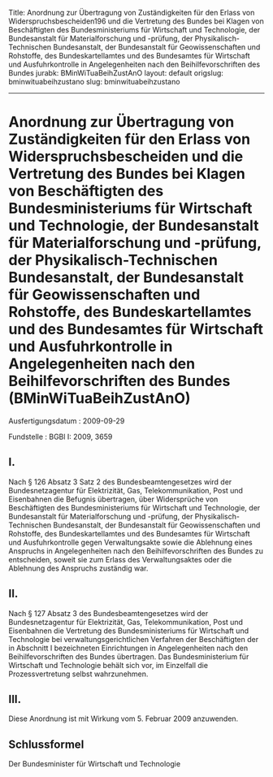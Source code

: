 Title: Anordnung zur Übertragung von Zuständigkeiten für den Erlass von Widerspruchsbescheiden196
  und die Vertretung des Bundes bei Klagen von Beschäftigten des Bundesministeriums
  für Wirtschaft und Technologie, der Bundesanstalt für Materialforschung und -prüfung,
  der Physikalisch-Technischen Bundesanstalt, der Bundesanstalt für Geowissenschaften
  und Rohstoffe, des Bundeskartellamtes und des Bundesamtes für Wirtschaft und Ausfuhrkontrolle
  in Angelegenheiten nach den Beihilfevorschriften des Bundes
jurabk: BMinWiTuaBeihZustAnO
layout: default
origslug: bminwituabeihzustano
slug: bminwituabeihzustano

---

# Anordnung zur Übertragung von Zuständigkeiten für den Erlass von Widerspruchsbescheiden und die Vertretung des Bundes bei Klagen von Beschäftigten des Bundesministeriums für Wirtschaft und Technologie, der Bundesanstalt für Materialforschung und -prüfung, der Physikalisch-Technischen Bundesanstalt, der Bundesanstalt für Geowissenschaften und Rohstoffe, des Bundeskartellamtes und des Bundesamtes für Wirtschaft und Ausfuhrkontrolle in Angelegenheiten nach den Beihilfevorschriften des Bundes (BMinWiTuaBeihZustAnO)

Ausfertigungsdatum
:   2009-09-29

Fundstelle
:   BGBl I: 2009, 3659


## I.

Nach § 126 Absatz 3 Satz 2 des Bundesbeamtengesetzes wird der
Bundesnetzagentur für Elektrizität, Gas, Telekommunikation, Post und
Eisenbahnen die Befugnis übertragen, über Widersprüche von
Beschäftigten des Bundesministeriums für Wirtschaft und Technologie,
der Bundesanstalt für Materialforschung und -prüfung, der
Physikalisch-Technischen Bundesanstalt, der Bundesanstalt für
Geowissenschaften und Rohstoffe, des Bundeskartellamtes und des
Bundesamtes für Wirtschaft und Ausfuhrkontrolle gegen Verwaltungsakte
sowie die Ablehnung eines Anspruchs in Angelegenheiten nach den
Beihilfevorschriften des Bundes zu entscheiden, soweit sie zum Erlass
des Verwaltungsaktes oder die Ablehnung des Anspruchs zuständig war.


## II.

Nach § 127 Absatz 3 des Bundesbeamtengesetzes wird der
Bundesnetzagentur für Elektrizität, Gas, Telekommunikation, Post und
Eisenbahnen die Vertretung des Bundesministeriums für Wirtschaft und
Technologie bei verwaltungsgerichtlichen Verfahren der Beschäftigten
der in Abschnitt I bezeichneten Einrichtungen in Angelegenheiten nach
den Beihilfevorschriften des Bundes übertragen. Das Bundesministerium
für Wirtschaft und Technologie behält sich vor, im Einzelfall die
Prozessvertretung selbst wahrzunehmen.


## III.

Diese Anordnung ist mit Wirkung vom 5. Februar 2009 anzuwenden.


## Schlussformel

Der Bundesminister für Wirtschaft und Technologie

